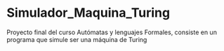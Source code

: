 # Simulador_Maquina_Turing
Proyecto final del curso Autómatas y lenguajes Formales, consiste en un programa que simule ser una máquina de Turing
